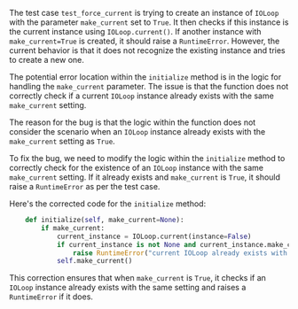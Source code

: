 The test case `test_force_current` is trying to create an instance of `IOLoop` with the parameter `make_current` set to `True`. It then checks if this instance is the current instance using `IOLoop.current()`. If another instance with `make_current=True` is created, it should raise a `RuntimeError`. However, the current behavior is that it does not recognize the existing instance and tries to create a new one.

The potential error location within the `initialize` method is in the logic for handling the `make_current` parameter. The issue is that the function does not correctly check if a current `IOLoop` instance already exists with the same `make_current` setting.

The reason for the bug is that the logic within the function does not consider the scenario when an `IOLoop` instance already exists with the `make_current` setting as `True`.

To fix the bug, we need to modify the logic within the `initialize` method to correctly check for the existence of an `IOLoop` instance with the same `make_current` setting. If it already exists and `make_current` is `True`, it should raise a `RuntimeError` as per the test case.

Here's the corrected code for the `initialize` method:

```python
    def initialize(self, make_current=None):
        if make_current:
            current_instance = IOLoop.current(instance=False)
            if current_instance is not None and current_instance.make_current:
                raise RuntimeError("current IOLoop already exists with make_current=True")
            self.make_current()
```

This correction ensures that when `make_current` is `True`, it checks if an `IOLoop` instance already exists with the same setting and raises a `RuntimeError` if it does.
